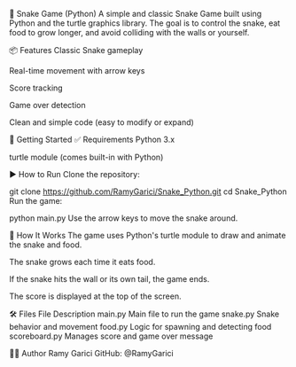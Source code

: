 🐍 Snake Game (Python)
A simple and classic Snake Game built using Python and the turtle graphics library. The goal is to control the snake, eat food to grow longer, and avoid colliding with the walls or yourself.


📦 Features
Classic Snake gameplay

Real-time movement with arrow keys

Score tracking

Game over detection

Clean and simple code (easy to modify or expand)

🚀 Getting Started
✅ Requirements
Python 3.x

turtle module (comes built-in with Python)

▶️ How to Run
Clone the repository:

git clone https://github.com/RamyGarici/Snake_Python.git
cd Snake_Python
Run the game:

python main.py
Use the arrow keys to move the snake around.

🧠 How It Works
The game uses Python's turtle module to draw and animate the snake and food.

The snake grows each time it eats food.

If the snake hits the wall or its own tail, the game ends.

The score is displayed at the top of the screen.

🛠 Files
File	Description
main.py	Main file to run the game
snake.py	Snake behavior and movement
food.py	Logic for spawning and detecting food
scoreboard.py	Manages score and game over message




👨‍💻 Author
Ramy Garici
GitHub: @RamyGarici

